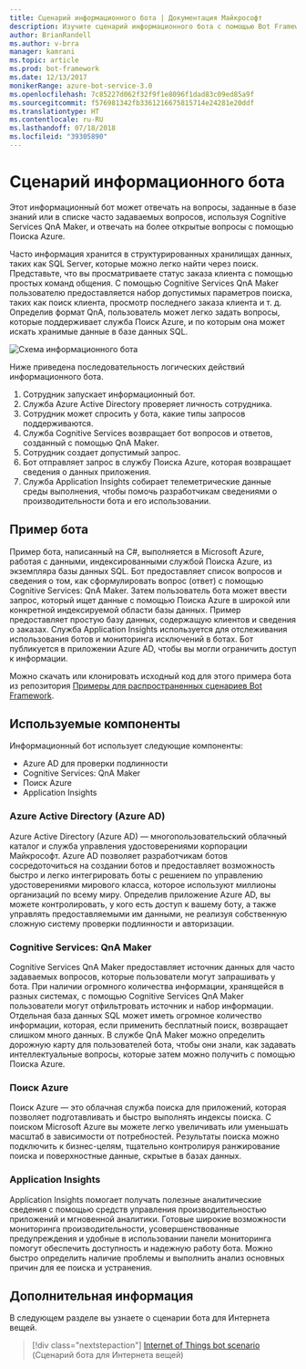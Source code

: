 ```yaml
---
title: Сценарий информационного бота | Документация Майкрософт
description: Изучите сценарий информационного бота с помощью Bot Framework.
author: BrianRandell
ms.author: v-brra
manager: kamrani
ms.topic: article
ms.prod: bot-framework
ms.date: 12/13/2017
monikerRange: azure-bot-service-3.0
ms.openlocfilehash: 7c85227d062f32f9f1e8096f1dad83c09ed85a9f
ms.sourcegitcommit: f576981342fb3361216675815714e24281e20ddf
ms.translationtype: HT
ms.contentlocale: ru-RU
ms.lasthandoff: 07/18/2018
ms.locfileid: "39305890"
---
```

# <a name="information-bot-scenario"></a>Сценарий информационного бота
Этот информационный бот может отвечать на вопросы, заданные в базе знаний или в списке часто задаваемых вопросов, используя Cognitive Services QnA Maker, и отвечать на более открытые вопросы с помощью Поиска Azure.

Часто информация хранится в структурированных хранилищах данных, таких как SQL Server, которые можно легко найти через поиск. Представьте, что вы просматриваете статус заказа клиента с помощью простых команд общения. С помощью Cognitive Services QnA Maker пользователю предоставляется набор допустимых параметров поиска, таких как поиск клиента, просмотр последнего заказа клиента и т. д. Определив формат QnA, пользователь может легко задать вопросы, которые поддерживает служба Поиск Azure, и по которым она может искать хранимые данные в базе данных SQL.

![Схема информационного бота](~/media/scenarios/bot-service-scenario-informational-bot.png)

Ниже приведена последовательность логических действий информационного бота.

1. Сотрудник запускает информационный бот.
2. Служба Azure Active Directory проверяет личность сотрудника.
3. Сотрудник может спросить у бота, какие типы запросов поддерживаются.
4. Служба Cognitive Services возвращает бот вопросов и ответов, созданный с помощью QnA Maker.
5. Сотрудник создает допустимый запрос.
6. Бот отправляет запрос в службу Поиска Azure, которая возвращает сведения о данных приложения.
7. Служба Application Insights собирает телеметрические данные среды выполнения, чтобы помочь разработчикам сведениями о производительности бота и его использовании.

## <a name="sample-bot"></a>Пример бота
Пример бота, написанный на C#, выполняется в Microsoft Azure, работая с данными, индексированными службой Поиска Azure, из экземпляра базы данных SQL. Бот предоставляет список вопросов и сведения о том, как сформулировать вопрос (ответ) с помощью Cognitive Services: QnA Maker. Затем пользователь бота может ввести запрос, который ищет данные с помощью Поиска Azure в широкой или конкретной индексируемой области базы данных. Пример предоставляет простую базу данных, содержащую клиентов и сведения о заказах. Служба Application Insights используется для отслеживания использования ботов и мониторинга исключений в ботах. Бот публикуется в приложении Azure AD, чтобы вы могли ограничить доступ к информации.

Можно скачать или клонировать исходный код для этого примера бота из репозитория [Примеры для распространенных сценариев Bot Framework](https://aka.ms/bot/scenarios).

## <a name="components-youll-use"></a>Используемые компоненты
Информационный бот использует следующие компоненты:
-   Azure AD для проверки подлинности
-   Cognitive Services: QnA Maker
-   Поиск Azure
-   Application Insights

### <a name="azure-active-directory-azure-ad"></a>Azure Active Directory (Azure AD)
Azure Active Directory (Azure AD) — многопользовательский облачный каталог и служба управления удостоверениями корпорации Майкрософт. Azure AD позволяет разработчикам ботов сосредоточиться на создании ботов и предоставляет возможность быстро и легко интегрировать боты с решением по управлению удостоверениями мирового класса, которое используют миллионы организаций по всему миру. Определив приложение Azure AD, вы можете контролировать, у кого есть доступ к вашему боту, а также управлять предоставляемыми им данными, не реализуя собственную сложную систему проверки подлинности и авторизации.

### <a name="cognitive-services-qna-maker"></a>Cognitive Services: QnA Maker
Cognitive Services QnA Maker предоставляет источник данных для часто задаваемых вопросов, которые пользователи могут запрашивать у бота. При наличии огромного количества информации, хранящейся в разных системах, с помощью Cognitive Services QnA Maker пользователи могут отфильтровать источник и набор информации. Отдельная база данных SQL может иметь огромное количество информации, которая, если применить бесплатный поиск, возвращает слишком много данных. В службе QnA Maker можно определить дорожную карту для пользователей бота, чтобы они знали, как задавать интеллектуальные вопросы, которые затем можно получить с помощью Поиска Azure.

### <a name="azure-search"></a>Поиск Azure
Поиск Azure — это облачная служба поиска для приложений, которая позволяет подготавливать и быстро выполнять индексы поиска. С поиском Microsoft Azure вы можете легко увеличивать или уменьшать масштаб в зависимости от потребностей. Результаты поиска можно подключить к бизнес-целям, тщательно контролируя ранжирование поиска и поверхностные данные, скрытые в базах данных.

### <a name="application-insights"></a>Application Insights
Application Insights помогает получать полезные аналитические сведения с помощью средств управления производительностью приложений и мгновенной аналитики. Готовые широкие возможности мониторинга производительности, усовершенствованные предупреждения и удобные в использовании панели мониторинга помогут обеспечить доступность и надежную работу бота. Можно быстро определить наличие проблемы и выполнить анализ основных причин для ее поиска и устранения.

## <a name="next-steps"></a>Дополнительная информация
В следующем разделе вы узнаете о сценарии бота для Интернета вещей.

> [!div class="nextstepaction"]
> [Internet of Things bot scenario](bot-service-scenario-internet-things.md) (Сценарий бота для Интернета вещей)
